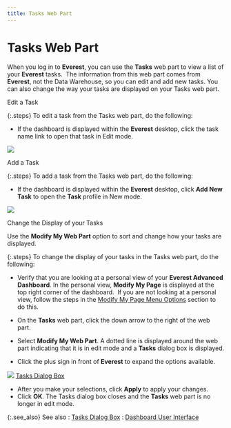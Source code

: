 ```yaml
---
title: Tasks Web Part
---
```


# Tasks Web Part


When you log in to **Everest**,  you can use the **Tasks** web part  to view a list of your **Everest**  tasks.  The  information from this web part comes from **Everest**,  not the Data Warehouse, so you can edit and add new tasks. You can also  change the way your tasks are displayed on your Tasks web part.


Edit a Task


{:.steps}
To edit a task from the Tasks web part, do  the following:

- If the dashboard  is displayed within the **Everest**  desktop, click the task name link to open that task in Edit mode.



![]({{site.db_baseurl}}/img/tasks_web_part_open_task_ead.gif)


Add a Task


{:.steps}
To add a task from the Tasks web part, do  the following:

- If the dashboard  is displayed within the **Everest**  desktop, click **Add New Task** to  open the **Task** profile in New mode.



![]({{site.db_baseurl}}/img/tasks_web_part_add_new_task_selected_ead.gif)


Change the Display of your Tasks


Use the **Modify My Web Part** option  to sort and change how your tasks are displayed.


{:.steps}
To change the display of your tasks in the  Tasks web part, do the following:

- Verify that you  are looking at a personal view of your **Everest 
 Advanced Dashboard**. In the personal view, **Modify 
 My Page** is displayed at the top right corner of the dashboard.   If you  are not looking at a personal view, follow the steps in the [Modify  My Page Menu Options]({{site.db_baseurl}}/dashboard-user-interface/modify_my_page_menu_options_ead.html) section to do this.


- On the **Tasks**  web part, click the down arrow to the right of the web part.
- Select **Modify 
 My Web Part**. A dotted line is displayed around the web part indicating  that it is in edit mode and a **Tasks**  dialog box is displayed.
- Click the plus  sign in front of **Everest** to expand  the options available.



![]({{site.db_baseurl}}/img/lens.gif) [Tasks  Dialog Box]({{site.db_baseurl}}/misc/tasks_dialog_box_tasks_web_part_dui_ead.html)

- After you make  your selections, click **Apply** to  apply your changes.
- Click **OK**.  The Tasks dialog box closes and the **Tasks**  web part is no longer in edit mode.



{:.see_also}
See also
: [Tasks  Dialog Box]({{site.db_baseurl}}/misc/tasks_dialog_box_tasks_web_part_dui_ead.html)
: [Dashboard  User Interface]({{site.db_baseurl}}/dashboard-user-interface/dashboard_user_interface_ead.html)

